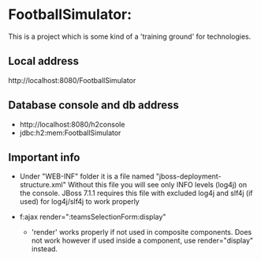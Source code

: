 FootballSimulator:
========================

This is a project which is some kind of a 'training ground' for technologies.

Local address
------------------------
http://localhost:8080/FootballSimulator

Database console and db address
------------------------
- http://localhost:8080/h2console
- jdbc:h2:mem:FootballSimulator
 
Important info
------------------------

- Under "WEB-INF" folder it is a file named "jboss-deployment-structure.xml"
Without this file you will see only INFO levels (log4j) on the console.
JBoss 7.1.1 requires this file with excluded log4j and slf4j (if used) for log4j/slf4j to work properly

- f:ajax render=":teamsSelectionForm:display"
	- 'render' works properly if not used in composite components. Does not work however if used inside a component, use render="display" instead.

